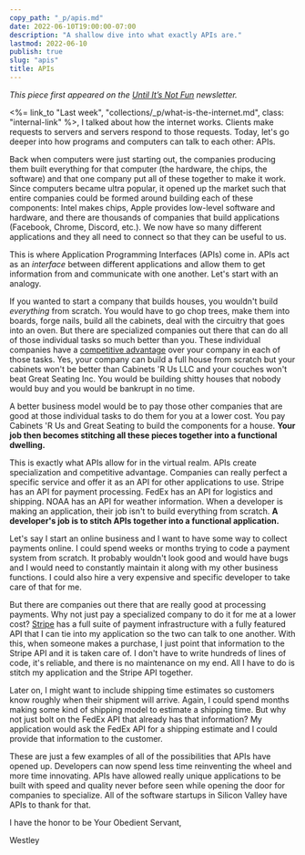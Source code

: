 ```yaml
---
copy_path: "_p/apis.md"
date: 2022-06-10T19:00:00-07:00
description: "A shallow dive into what exactly APIs are."
lastmod: 2022-06-10
publish: true
slug: "apis"
title: APIs
---
```


*This piece first appeared on the [Until It’s Not Fun](https://untilitsnotfun.com/posts/2022-06-10/) newsletter.*

<%= link_to "Last week", "collections/_p/what-is-the-internet.md", class: "internal-link" %>, I talked about how the internet works. Clients make requests to servers and servers respond to those requests. Today, let's go deeper into how programs and computers can talk to each other: APIs.

Back when computers were just starting out, the companies producing them built everything for that computer (the hardware, the chips, the software) and that one company put all of these together to make it work. Since computers became ultra popular, it opened up the market such that entire companies could be formed around building each of these components: Intel makes chips, Apple provides low-level software and hardware, and there are thousands of companies that build applications (Facebook, Chrome, Discord, etc.). We now have so many different applications and they all need to connect so that they can be useful to us.

This is where Application Programming Interfaces (APIs) come in. APIs act as an *interface* between different applications and allow them to get information from and communicate with one another. Let's start with an analogy.

If you wanted to start a company that builds houses, you wouldn't build *everything* from scratch. You would have to go chop trees, make them into boards, forge nails, build all the cabinets, deal with the circuitry that goes into an oven. But there are specialized companies out there that can do all of those individual tasks so much better than you. These individual companies have a [competitive advantage](https://www.investopedia.com/terms/c/competitive_advantage.asp) over your company in each of those tasks. Yes, your company can build a full house from scratch but your cabinets won't be better than Cabinets 'R Us LLC and your couches won't beat Great Seating Inc. You would be building shitty houses that nobody would buy and you would be bankrupt in no time.

A better business model would be to pay those other companies that are good at those individual tasks to do them for you at a lower cost. You pay Cabinets 'R Us and Great Seating to build the components for a house. **Your job then becomes stitching all these pieces together into a functional dwelling.**

This is exactly what APIs allow for in the virtual realm. APIs create specialization and competitive advantage. Companies can really perfect a specific service and offer it as an API for other applications to use. Stripe has an API for payment processing. FedEx has an API for logistics and shipping. NOAA has an API for weather information. When a developer is making an application, their job isn't to build everything from scratch. **A developer's job is to stitch APIs together into a functional application.**  

Let's say I start an online business and I want to have some way to collect payments online. I could spend weeks or months trying to code a payment system from scratch. It probably wouldn't look good and would have bugs and I would need to constantly maintain it along with my other business functions. I could also hire a very expensive and specific developer to take care of that for me.

But there are companies out there that are really good at processing payments. Why not just pay a specialized company to do it for me at a lower cost? [Stripe](https://stripe.com/) has a full suite of payment infrastructure with a fully featured API that I can tie into my application so the two can talk to one another. With this, when someone makes a purchase, I just point that information to the Stripe API and it is taken care of. I don't have to write hundreds of lines of code, it's reliable, and there is no maintenance on my end. All I have to do is stitch my application and the Stripe API together.

Later on, I might want to include shipping time estimates so customers know roughly when their shipment will arrive. Again, I could spend months making some kind of shipping model to estimate a shipping time. But why not just bolt on the FedEx API that already has that information? My application would ask the FedEx API for a shipping estimate and I could provide that information to the customer.

These are just a few examples of all of the possibilities that APIs have opened up. Developers can now spend less time reinventing the wheel and more time innovating. APIs have allowed really unique applications to be built with speed and quality never before seen while opening the door for companies to specialize. All of the software startups in Silicon Valley have APIs to thank for that.

I have the honor to be Your Obedient Servant,

Westley

